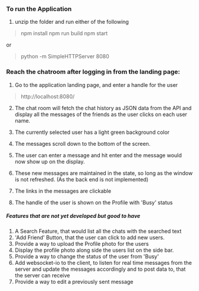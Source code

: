 ### To run the Application
1. unzip the folder and run either of the following
  > npm install
  > npm run build
  > npm start

 or

  >python -m SimpleHTTPServer 8080



### Reach the chatroom after logging in from the landing page:
1. Go to the application landing page, and enter a handle for the user
> http://localhost:8080/

2. The chat room will fetch the chat history as JSON data from the API and display all the messages of the friends as the user clicks on each user name.

3. The currently selected user has a light green background color

4. The messages scroll down to the bottom of the screen.

5. The user can enter a message and hit enter and the message would now show up on the display.

6. These new messages are maintained in the state, so long as the window is not refreshed. (As the back end is not implemented)

7. The links in the messages are clickable

8. The handle of the user is shown on the Profile with 'Busy' status


##### Features that are not yet developed but good to have
1. A Search Feature, that would list all the chats with the searched text
2. 'Add Friend' Button, that the user can click to add new users.
3. Provide a way to upload the Profile photo for the users
4. Display the profile photo along side the users list on the side bar.
5. Provide a way to change the status of the user from 'Busy'
6. Add websocket-io to the client, to listen for real time messages from the server and update the messages accordingly and to post data to, that the server can receive
7. Provide a way to edit a previously sent message
